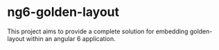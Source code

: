 # ng6-golden-layout

This project aims to provide a complete solution for embedding golden-layout within an angular 6 application.

